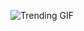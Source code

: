
<!-- GIF_SECTION -->
![Trending GIF](https://media2.giphy.com/media/v1.Y2lkPThiYjIxNzcybWFpN2JndTlueWg2NGIwbDMzMzNmYWF3ODl6N2d0ejZwOW00OWRtYSZlcD12MV9naWZzX3NlYXJjaCZjdD1n/FnGJfc18tDDHy/giphy.gif)
<!-- END_GIF_SECTION -->

